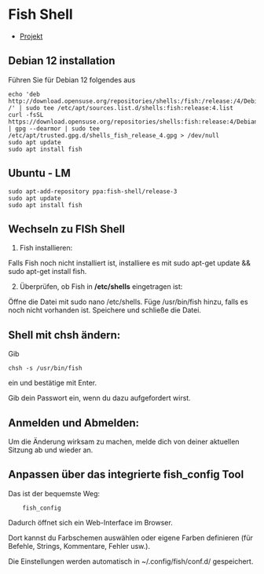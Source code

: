 # Fish Shell

+ [Projekt](https://fishshell.com/)

## Debian 12 installation

Führen Sie für Debian 12 folgendes aus
```
echo 'deb http://download.opensuse.org/repositories/shells:/fish:/release:/4/Debian_12/ /' | sudo tee /etc/apt/sources.list.d/shells:fish:release:4.list
curl -fsSL https://download.opensuse.org/repositories/shells:fish:release:4/Debian_12/Release.key | gpg --dearmor | sudo tee /etc/apt/trusted.gpg.d/shells_fish_release_4.gpg > /dev/null
sudo apt update
sudo apt install fish
```
## Ubuntu - LM

```
sudo apt-add-repository ppa:fish-shell/release-3
sudo apt update
sudo apt install fish
```

## Wechseln zu FISh Shell

1. Fish installieren:

Falls Fish noch nicht installiert ist, installiere es mit sudo apt-get update && sudo apt-get install fish.

2. Überprüfen, ob Fish in **/etc/shells** eingetragen ist:

Öffne die Datei mit sudo nano /etc/shells.
Füge /usr/bin/fish hinzu, falls es noch nicht vorhanden ist.
Speichere und schließe die Datei.

## Shell mit chsh ändern:
Gib 

    chsh -s /usr/bin/fish 

ein und bestätige mit Enter.

Gib dein Passwort ein, wenn du dazu aufgefordert wirst.

## Anmelden und Abmelden:
Um die Änderung wirksam zu machen, melde dich von deiner aktuellen Sitzung ab und wieder an.

## Anpassen über das integrierte fish_config Tool

Das ist der bequemste Weg:

        fish_config

Dadurch öffnet sich ein Web-Interface im Browser.

Dort kannst du Farbschemen auswählen oder eigene Farben definieren (für Befehle, Strings, Kommentare, Fehler usw.).

Die Einstellungen werden automatisch in ~/.config/fish/conf.d/ gespeichert.
